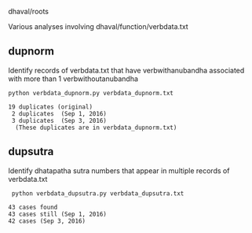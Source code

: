 
dhaval/roots

Various analyses involving dhaval/function/verbdata.txt

## dupnorm

   Identify records of verbdata.txt that have
   verbwithanubandha associated with more than 1 verbwithoutanubandha

```
python verbdata_dupnorm.py verbdata_dupnorm.txt

19 duplicates (original)
 2 duplicates  (Sep 1, 2016)
 3 duplicates  (Sep 3, 2016)
  (These duplicates are in verbdata_dupnorm.txt)
```

## dupsutra
 Identify dhatapatha sutra numbers that appear in multiple records of 
 verbdata.txt
```
 python verbdata_dupsutra.py verbdata_dupsutra.txt
 
43 cases found
43 cases still (Sep 1, 2016)
42 cases (Sep 3, 2016)
```

